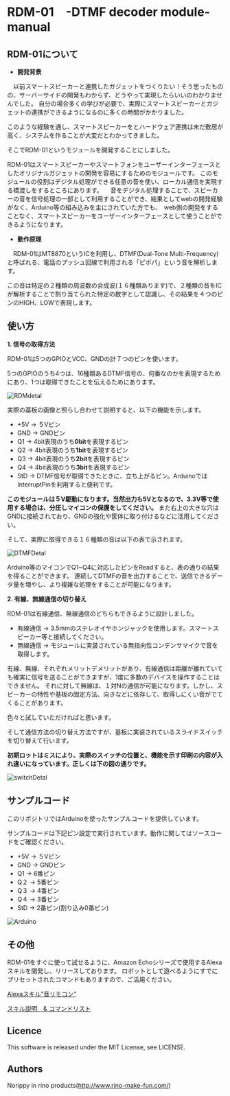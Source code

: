 RDM-01　-DTMF decoder module- manual
===

## RDM-01について
- **開発背景**

　以前スマートスピーカーと連携したガジェットをつくりたい！そう思ったものの、サーバーサイドの開発もわからず、どうやって実現したらいいのわかりませんでした。
 自分の場合多くの学びが必要で、実際にスマートスピーカーとガジェットの連携ができるようになるのに多くの時間がかかりました。
 
 このような経験を通し、スマートスピーカーをとハードウェア連携は未だ敷居が高く、システムを作ることが大変だとわかってきました。
 
 そこでRDM-01というモジュールを開発することにしました。
 
 RDM-01はスマートスピーカーやスマートフォンをユーザーインターフェースとしたオリジナルガジェットの開発を容易にするためのモジュールです。
 このモジュールの役割はデジタル処理ができる任意の音を使い、ローカル通信を実現する橋渡しをするところにあります。
　音をデジタル処理することで、スピーカーの音を信号処理の一部として利用することができ、結果としてwebの開発経験がなく、Arduino等の組み込みを主にされていた方でも、　web側の開発をすることなく、スマートスピーカーをユーザーインターフェースとして使うことができるようになります。
 
 
- **動作原理**

　RDM-01はMT8870というICを利用し、DTMF(Dual-Tone Multi-Frequency)と呼ばれる、電話のプッシュ回線で利用される「ピポパ」という音を解析します。
 
この音は特定の２種類の周波数の合成波(１６種類あります)で、２種類の音をICが解析することで割り当てられた特定の数字として認識し、その結果を４つのピンのHIGH、LOWで表現します。

 
 ## 使い方
 **1. 信号の取得方法**
  
  RDM-01は5つのGPIOとVCC、GNDの計７つのピンを使います。

 5つのGPIOのうち4つは、16種類あるDTMF信号の、何番なのかを表現するためにあり、1つは取得できたことを伝えるためにあります。
  
![RDMdetal](http://www.rino-make-fun.com/wp-content/uploads/2019/01/RDM-01View-1.png)
 
 実際の基板の画像と照らし合わせて説明すると、以下の機能を示します。
 - +5V -> ５Vピン　
 - GND -> GNDピン
 - Q1 -> 4bit表現のうち**0bit**を表現するピン
 - Q2 -> 4bit表現のうち**1bit**を表現するピン
 - Q3 -> 4bit表現のうち**2bit**を表現するピン
 - Q4 -> 4bit表現のうち**3bit**を表現するピン
 - StD -> DTMF信号が取得できたときに、立ち上がるピン。ArduinoではInterruptPinを利用すると便利です。

**このモジュールは５V駆動になります。当然出力も5Vとなるので、3.3V等で使用する場合は、分圧しマイコンの保護をしてください。**
また右上の大きな穴はGNDに接続されており、GNDの強化や筐体に取り付けるなどに活用してください。


そして、実際に取得できる１６種類の音は以下の表で示されます。

![DTMFDetal](http://www.rino-make-fun.com/wp-content/uploads/2019/01/dtmfDetail.png)

Arduino等のマイコンでQ1~Q4に対応したピンをReadすると、表の通りの結果を得ることができます。
連続してDTMFの音を出力することで、送信できるデータ量を増やし、より複雑な処理をすることが可能になります。

**2. 有線、無線通信の切り替え**

RDM-01は有線通信、無線通信のどちらもできるように設計しました。

- 有線通信 -> 3.5mmのステレオイヤホンジャックを使用します。スマートスピーカー等と接続してください。
- 無線通信 -> モジュールに実装されている無指向性コンデンサマイクで音を取得します。

有線、無線、それぞれメリットデメリットがあり、有線通信は距離が離れていても確実に信号を送ることができますが、1度に多数のデバイスを操作することはできません。
それに対して無線は、１対Nの通信が可能になります。しかし、スピーカーの特性や基板の固定方法、向きなどに依存して、取得しにくい音がでてくることがあります。

色々と試していただければと思います。

そして通信方法の切り替え方法ですが、基板に実装されているスライドスイッチを切り替えて行います。

**初期ロットはミスにより、実際のスイッチの位置と、機能を示す印刷の内容が入れ違いになっています。正しくは下の図の通りです。**

 ![switchDetal](http://www.rino-make-fun.com/wp-content/uploads/2019/01/switchDetail.png)

## サンプルコード
このリポジトリではArduinoを使ったサンプルコードを提供しています。

サンプルコードは下記ピン設定で実行されています。動作に関してはソースコードをご確認ください。
 - +5V -> ５Vピン　
 - GND -> GNDピン
 - Q1 -> 6番ピン
 - Q２ -> 5番ピン
 - Q３ -> 4番ピン
 - Q４ -> 3番ピン
 - StD -> 2番ピン(割り込み0番ピン)
 
 ![Arduino](http://www.rino-make-fun.com/wp-content/uploads/2019/01/IMG_2194.jpg)
 
## その他
RDM-01をすぐに使って試せるように、Amazon Echoシリーズで使用するAlexaスキルを開発し、リリースしております。
ロボットとして遊べるようにすでにプリセットされたコマンドもありますので、ご活用ください。

[Alexaスキル”音リモコン”](https://www.amazon.co.jp/rino-products-%E9%9F%B3%E3%83%AA%E3%83%A2%E3%82%B3%E3%83%B3/dp/B07KRBKFFJ)

[スキル説明　& コマンドリスト](http://www.rino-make-fun.com/2018/11/22/alexa-skill-%E9%9F%B3%E3%83%AA%E3%83%A2%E3%82%B3%E3%83%B3/)

## Licence
This software is released under the MIT License, see LICENSE.

## Authors
Norippy in rino products(http://www.rino-make-fun.com/)

